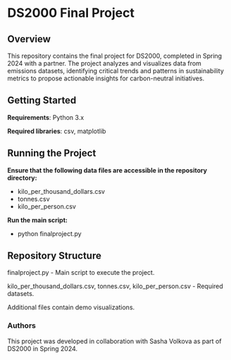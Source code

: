 # DS2000 Final Project
## Overview
This repository contains the final project for DS2000, completed in Spring 2024 with a partner. The project analyzes and visualizes data from emissions datasets, identifying critical trends and patterns in
sustainability metrics to propose actionable insights for carbon-neutral initiatives.

## Getting Started
**Requirements**: Python 3.x

**Required libraries**: csv, matplotlib

## Running the Project
**Ensure that the following data files are accessible in the repository directory:**
- kilo_per_thousand_dollars.csv
- tonnes.csv
- kilo_per_person.csv

**Run the main script:**
- python finalproject.py
  
## Repository Structure
finalproject.py - Main script to execute the project.

kilo_per_thousand_dollars.csv, tonnes.csv, kilo_per_person.csv - Required datasets.

Additional files contain demo visualizations.

### Authors
This project was developed in collaboration with Sasha Volkova as part of DS2000 in Spring 2024.
